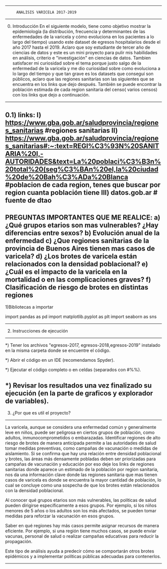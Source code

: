 ----------------------------------------------------------------------------------------
         ANALISIS VARICELA 2017-2019 
----------------------------------------------------------------------------------------
0) Introducción 
En el siguiente modelo, tiene como objetivo mostrar la epidemiología (la distribución, frecuencia y determinantes de las enfermedades de la varicela y cómo evoluciona en los pacientes a lo largo del tiempo) usando este dataset de egresos hospitalarios desde el año 2017 hasta el 2019. Aclaro que soy estudiante de tercer año de ciencias de datos y este es un mini proyecto para pulir mis habilidades en análisis, criterio e "investigación" en  ciencias de datos. Tambien satisfacer mi curiosidad sobre el tema porque justo salgo de la enfermedad de la varicela  y me dio curiosidad sobre como evoluciona a lo largo del tiempo y que tan grave es los datasets que conseguí son públicos, aclaro que las regiones sanitarias son las siguientes que se encuentra en los links que dejo después. También se puede encontrar la población estimada de cada region sanitaria del censo( varios censos) con los links que dejo a continuación.
--------------------------------
0.1) links:
 I) https://www.gba.gob.ar/saludprovincia/regiones_sanitarias #regiones sanitarias
 II) https://www.gba.gob.ar/saludprovincia/regiones_sanitarias#:~:text=REGI%C3%93N%20SANITARIA%20I,-AUTORIDADES&text=La%20poblaci%C3%B3n%20total%20(seg%C3%BAn%20el,la%20ciudad%20de%20Bah%C3%ADa%20Blanca #poblacion de cada region, tenes que buscar por region cuanta población tiene
 III) datos.gob.ar  # fuente de dtao
------------------------------
PREGUNTAS IMPORTANTES QUE ME REALICE: 
a) ¿Qué grupos etarios son mas vulnerables? ¿Hay diferencias entre sexos?
b) Evolución anual de la enfermedad
c) ¿Que regiones sanitarias de la provincia de Buenos Aires tienen mas casos de varicela? 
d) ¿Los brotes de varicela están relacionados con la densidad poblacional?
e) ¿Cuál es el impacto de la varicela en la mortalidad o en las complicaciones graves?
f) Clasificación de riesgo de brotes en distintas regiones
----------------------------------------------------------------------------------------
1)Bibliotecas a importar 

import pandas as pd
import matplotlib.pyplot as plt
import seaborn as sns

-----------------------------------------------------------------------------------------
2) Instrucciones de ejecución
-----------------------------------------------------------------------------------------

*) Tener los archivos "egresos-2017, egresos-2018,egresos-2019" instalado en la misma carpeta donde se encuentre el código.

*) Abrir el código en un IDE (recomendamos Spyder).

*) Ejecutar el código completo o en celdas (separados con #%%).

*) Revisar los resultados una vez finalizado su ejecución (en la parte de graficos y explorador de variables).
--------------------------------------------------------------------------------------------
3) ¿Por que es util el proyecto? 
--------------------------------------------------------------------------------------------
 La varicela, aunque se considera una enfermedad común y generalmente leve en niños, puede ser peligrosa en ciertos grupos de población, como adultos, inmunocomprometidos o embarazadas. Identificar regiones de alto riesgo de brotes de manera anticipada permite a las autoridades de salud tomar medidas preventivas, como campañas de vacunación o medidas de aislamiento.
 Si se confirma que hay una relación entre densidad poblacional y brotes, las áreas más densamente pobladas deben ser priorizadas para campañas de vacunación y educación por eso deje los links de regiones sanitarias donde aparece un estimado de la población por region sanitaria, nos da una información clave donde las regiones sanitaria que mas tienen casos de varicela es donde se encuentra la mayor cantidad de población, lo cual se concluye como una sospecha de que los brotes están relacionados con la densidad poblacional.

 Al conocer qué grupos etarios son más vulnerables, las políticas de salud pueden dirigirse específicamente a esos grupos. Por ejemplo, si los niños menores de 5 años o los adultos son los más afectados, se pueden tomar medidas para reforzar la vacunación en esos grupos.

Saber en qué regiones hay más casos permite asignar recursos de manera eficiente. Por ejemplo, si una región tiene muchos casos, se puede enviar vacunas, personal de salud o realizar campañas educativas para reducir la propagación.

Este tipo de análisis ayuda a predecir cómo se comportarán otros brotes epidémicos y a implementar políticas públicas adecuadas para contenerlos.
****
